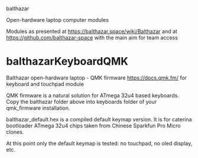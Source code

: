 balthazar

Open-hardware laptop computer modules

Modules as presented at https://balthazar.space/wiki/Balthazar and at https://github.com/balthazar-space with the main aim for team access

# balthazarKeyboardQMK

Balthazar open-hardware laptop - QMK firmware https://docs.qmk.fm/ for keyboard and touchpad module

QMK firmware is a natural solution for ATmega 32u4 based keyboards. Copy the balthazar folder above into keyboards folder of your qmk_firmware installation.

balthazar_default.hex is a compiled default keymap version. It is for caterina bootloader ATmega 32u4 chips taken from Chinese Sparkfun Pro Micro clones.

At this point only the default keymap is tested: no touchpad, no oled display, etc. 

